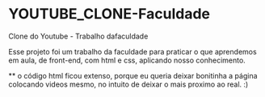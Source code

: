# YOUTUBE_CLONE-Faculdade

Clone do Youtube - Trabalho  dafaculdade

Esse projeto foi um trabalho da faculdade para praticar o que aprendemos em aula, de front-end, com html e css, aplicando nosso conhecimento. 

** o código html ficou extenso, porque eu queria deixar bonitinha a página colocando videos mesmo, no intuito de deixar o mais proximo ao real. :)
